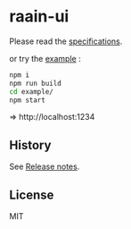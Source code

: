 # raain-ui

Please read the [specifications](./specs).

or try the [example](./example) :
```bash
npm i
npm run build
cd example/
npm start 
```
=> http://localhost:1234

## History

See [Release notes](./RELEASE.md).

## License
MIT
